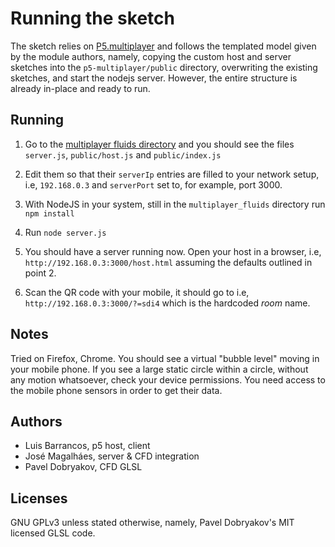 # Running the sketch

The sketch relies on [P5.multiplayer](https://github.com/L05/p5.multiplayer)
and follows the templated model given by the module authors, namely, copying
the custom host and server sketches into the ```p5-multiplayer/public``` 
directory, overwriting the existing sketches, and start the nodejs server.
However, the entire structure is already in-place and ready to run.

## Running

1. Go to the [multiplayer fluids directory](https://github.com/luisbarrancos/generative-o-matic/tree/master/P5js/multiplayer_fluids) and you should see the files ```server.js```, ```public/host.js``` and ```public/index.js```

2. Edit them so that their ```serverIp``` entries are filled to your network setup, i.e, ```192.168.0.3``` and ```serverPort``` set to, for example, port 3000.

3. With NodeJS in your system, still in the ```multiplayer_fluids``` directory run ```npm install```

4. Run ```node server.js```

5. You should have a server running now. Open your host in a browser, i.e, ```http://192.168.0.3:3000/host.html``` assuming the defaults outlined in point 2.

6. Scan the QR code with your mobile, it should go to i.e, ```http://192.168.0.3:3000/?=sdi4``` which is the hardcoded *room* name.

## Notes

Tried on Firefox, Chrome. You should see a virtual "bubble level" moving in your mobile phone. If you see a large static circle within a circle, without any motion whatsoever, check your device permissions. You need access to the mobile phone sensors in order to get their data.

## Authors

 * Luis Barrancos, p5 host, client
 * José Magalháes, server & CFD integration
 * Pavel Dobryakov, CFD GLSL

## Licenses

GNU GPLv3 unless stated otherwise, namely, Pavel Dobryakov's MIT licensed GLSL code.

